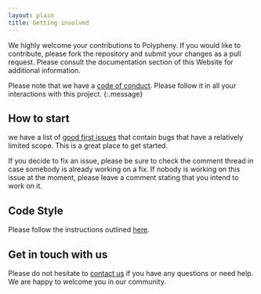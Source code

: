 ```yaml
---
layout: plain
title: Getting involved
---
```


We highly welcome your contributions to Polypheny. If you would like to contribute, please fork the repository and submit your changes as a pull request. Please consult the documentation section of this Website for additional information.

Please note that we have a [code of conduct](/community/code_of_conduct/). Please follow it in all your interactions with this project.
{:.message}


## How to start
we have a list of [good first issues](https://github.com/polypheny/Polypheny-DB/issues?q=is%3Aissue+is%3Aopen+label%3AE-good-first-issue) that contain bugs that have a relatively limited scope. This is a great place to get started.

If you decide to fix an issue, please be sure to check the comment thread in case somebody is already working on a fix. If nobody is working on this issue at the moment, please leave a comment stating that you intend to work on it.


## Code Style
Please follow the instructions outlined [here](https://github.com/polypheny/Admin/tree/master/CodeStyle).



## Get in touch with us

Please do not hesitate to [contact us](/contact/) if you have any questions or need help. We are happy to welcome you in our community.